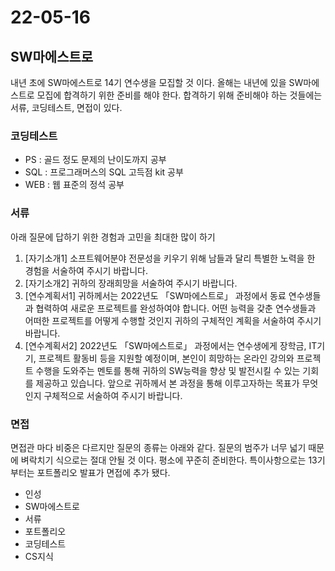 # 22-05-16

## SW마에스트로
내년 초에 SW마에스트로 14기 연수생을 모집할 것 이다. 올해는 내년에 있을 SW마에스트로 모집에 합격하기 위한 준비를 해야 한다. 합격하기 위해 준비해야 하는 것들에는 서류, 코딩테스트, 면접이 있다.

### 코딩테스트
- PS : 골드 정도 문제의 난이도까지 공부
- SQL : 프로그래머스의 SQL 고득점 kit 공부
- WEB : 웹 표준의 정석 공부

### 서류
아래 질문에 답하기 위한 경험과 고민을 최대한 많이 하기
1. [자기소개1] 소프트웨어분야 전문성을 키우기 위해 남들과 달리 특별한 노력을 한 경험을 서술하여 주시기 바랍니다.
2. [자기소개2] 귀하의 장래희망을 서술하여 주시기 바랍니다.
3. [연수계획서1] 귀하께서는 2022년도 「SW마에스트로」 과정에서 동료 연수생들과 협력하여 새로운 프로젝트를 완성하여야 합니다. 어떤 능력을 갖춘 연수생들과 어떠한 프로젝트를 어떻게 수행할 것인지 귀하의 구체적인 계획을 서술하여 주시기 바랍니다.
4. [연수계획서2] 2022년도 「SW마에스트로」 과정에서는 연수생에게 장학금, IT기기, 프로젝트 활동비 등을 지원할 예정이며, 본인이 희망하는 온라인 강의와 프로젝트 수행을 도와주는 멘토를 통해 귀하의 SW능력을 향상 및 발전시킬 수 있는 기회를 제공하고 있습니다. 앞으로 귀하께서 본 과정을 통해 이루고자하는 목표가 무엇인지 구체적으로 서술하여 주시기 바랍니다.


### 면접 
면접관 마다 비중은 다르지만 질문의 종류는 아래와 같다. 질문의 범주가 너무 넓기 때문에 벼락치기 식으로는 절대 안될 것 이다. 평소에 꾸준히 준비한다. 특이사항으로는 13기 부터는 포트폴리오 발표가 면접에 추가 됐다.
- 인성
- SW마에스트로
- 서류
- 포트폴리오
- 코딩테스트
- CS지식